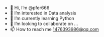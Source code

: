 - 👋 Hi, I’m @pfer666
- 👀 I’m interested in Data analysis
- 🌱 I’m currently learning Python
- 💞️ I’m looking to collaborate on ...
- 📫 How to reach me 1476393986@qq.com

<!---
pfer666/pfer666 is a ✨ special ✨ repository because its `README.md` (this file) appears on your GitHub profile.
You can click the Preview link to take a look at your changes.
--->
